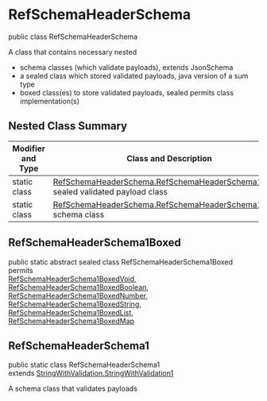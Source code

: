 # RefSchemaHeaderSchema
public class RefSchemaHeaderSchema

A class that contains necessary nested
- schema classes (which validate payloads), extends JsonSchema
- a sealed class which stored validated payloads, java version of a sum type
- boxed class(es) to store validated payloads, sealed permits class implementation(s)

## Nested Class Summary
| Modifier and Type | Class and Description |
| ----------------- | ---------------------- |
| static class | [RefSchemaHeaderSchema.RefSchemaHeaderSchema1Boxed](#refschemaheaderschema1boxed)<br> sealed validated payload class |
| static class | [RefSchemaHeaderSchema.RefSchemaHeaderSchema1](#refschemaheaderschema1)<br> schema class |

## RefSchemaHeaderSchema1Boxed
public static abstract sealed class RefSchemaHeaderSchema1Boxed<br>
permits<br>
[RefSchemaHeaderSchema1BoxedVoid](#refschemaheaderschema1boxedvoid),
[RefSchemaHeaderSchema1BoxedBoolean](#refschemaheaderschema1boxedboolean),
[RefSchemaHeaderSchema1BoxedNumber](#refschemaheaderschema1boxednumber),
[RefSchemaHeaderSchema1BoxedString](#refschemaheaderschema1boxedstring),
[RefSchemaHeaderSchema1BoxedList](#refschemaheaderschema1boxedlist),
[RefSchemaHeaderSchema1BoxedMap](#refschemaheaderschema1boxedmap)

## RefSchemaHeaderSchema1
public static class RefSchemaHeaderSchema1<br>
extends [StringWithValidation.StringWithValidation1](../../../components/schemas/StringWithValidation.md#stringwithvalidation1)

A schema class that validates payloads
